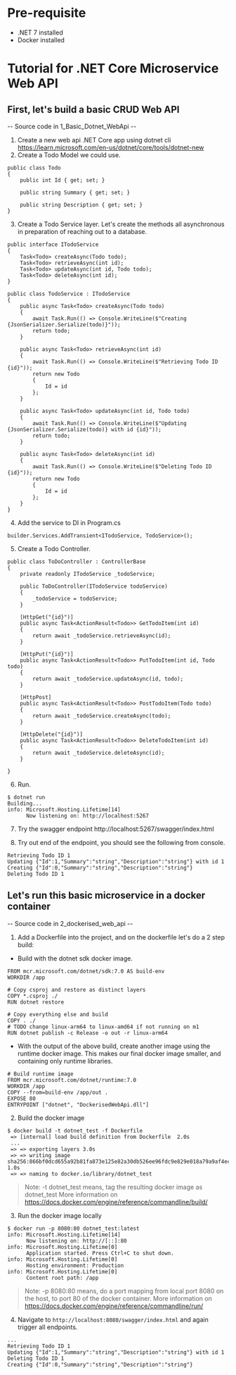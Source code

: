 # Pre-requisite
* .NET 7 installed
* Docker installed

# Tutorial for .NET Core Microservice Web API

## First, let's build a basic CRUD Web API
-- Source code in 1_Basic_Dotnet_WebApi --


1. Create a new web api .NET Core app using dotnet cli
    https://learn.microsoft.com/en-us/dotnet/core/tools/dotnet-new
2. Create a Todo Model we could use.
```
public class Todo
{
    public int Id { get; set; }
    
    public string Summary { get; set; }

    public string Description { get; set; }
}
```
3. Create a Todo Service layer. Let's create the methods all asynchronous in preparation of reaching out to a database.
```
public interface ITodoService
{
    Task<Todo> createAsync(Todo todo);
    Task<Todo> retrieveAsync(int id);
    Task<Todo> updateAsync(int id, Todo todo);
    Task<Todo> deleteAsync(int id);
}

public class TodoService : ITodoService
{
    public async Task<Todo> createAsync(Todo todo)
    {
        await Task.Run(() => Console.WriteLine($"Creating {JsonSerializer.Serialize(todo)}"));
        return todo;
    }

    public async Task<Todo> retrieveAsync(int id)
    {
        await Task.Run(() => Console.WriteLine($"Retrieving Todo ID {id}"));
        return new Todo
        {
            Id = id
        };
    }

    public async Task<Todo> updateAsync(int id, Todo todo)
    {
        await Task.Run(() => Console.WriteLine($"Updating {JsonSerializer.Serialize(todo)} with id {id}"));
        return todo;
    }

    public async Task<Todo> deleteAsync(int id)
    {
        await Task.Run(() => Console.WriteLine($"Deleting Todo ID {id}"));
        return new Todo
        {
            Id = id
        };
    }
}
```
4. Add the service to DI in Program.cs

```
builder.Services.AddTransient<ITodoService, TodoService>();
```

5. Create a Todo Controller.

```
public class ToDoController : ControllerBase
{
    private readonly ITodoService _todoService;

    public ToDoController(ITodoService todoService)
    {
        _todoService = todoService;
    }
    
    [HttpGet("{id}")]
    public async Task<ActionResult<Todo>> GetTodoItem(int id)
    {
        return await _todoService.retrieveAsync(id);
    }

    [HttpPut("{id}")]
    public async Task<ActionResult<Todo>> PutTodoItem(int id, Todo todo)
    {
        return await _todoService.updateAsync(id, todo);
    }

    [HttpPost]
    public async Task<ActionResult<Todo>> PostTodoItem(Todo todo)
    {
        return await _todoService.createAsync(todo);
    }

    [HttpDelete("{id}")]
    public async Task<ActionResult<Todo>> DeleteTodoItem(int id)
    {
        return await _todoService.deleteAsync(id);
    }

}
```

6. Run.

```
$ dotnet run
Building...
info: Microsoft.Hosting.Lifetime[14]
      Now listening on: http://localhost:5267

```

7. Try the swagger endpoint http://localhost:5267/swagger/index.html

8. Try out end of the endpoint, you should see the following from console.

```
Retrieving Todo ID 1
Updating {"Id":1,"Summary":"string","Description":"string"} with id 1
Creating {"Id":0,"Summary":"string","Description":"string"}
Deleting Todo ID 1
```

## Let's run this basic microservice in a docker container
-- Source code in 2_dockerised_web_api --

1. Add a Dockerfile into the project, and on the dockerfile let's do a 2 step build:
* Build with the dotnet sdk docker image.
```
FROM mcr.microsoft.com/dotnet/sdk:7.0 AS build-env
WORKDIR /app

# Copy csproj and restore as distinct layers
COPY *.csproj ./
RUN dotnet restore

# Copy everything else and build
COPY . ./
# TODO change linux-arm64 to linux-amd64 if not running on m1
RUN dotnet publish -c Release -o out -r linux-arm64
```

* With the output of the above build, create another image using the runtime docker image. This makes our final docker image smaller, and containing only runtime libraries.
```
# Build runtime image
FROM mcr.microsoft.com/dotnet/runtime:7.0
WORKDIR /app
COPY --from=build-env /app/out .
EXPOSE 80
ENTRYPOINT ["dotnet", "DockerisedWebApi.dll"]
```

2. Build the docker image
```
$ docker build -t dotnet_test -f Dockerfile 
 => [internal] load build definition from Dockerfile  2.0s
 ...
 => => exporting layers 3.0s
 => => writing image sha256:866bf0dcd655a92b81fa873e125e82a30db526ee96fdc9e829e018a79a9af4ec 1.0s
 => => naming to docker.io/library/dotnet_test
```

> Note: -t dotnet_test means, tag the resulting docker image as dotnet_test
> More information on https://docs.docker.com/engine/reference/commandline/build/


3. Run the docker image locally
```
$ docker run -p 8080:80 dotnet_test:latest
info: Microsoft.Hosting.Lifetime[14]
      Now listening on: http://[::]:80
info: Microsoft.Hosting.Lifetime[0]
      Application started. Press Ctrl+C to shut down.
info: Microsoft.Hosting.Lifetime[0]
      Hosting environment: Production
info: Microsoft.Hosting.Lifetime[0]
      Content root path: /app
```

> Note: -p 8080:80 means, do a port mapping from local port 8080 on the host, to port 80 of the docker container.
> More information on https://docs.docker.com/engine/reference/commandline/run/


4. Navigate to `http://localhost:8080/swagger/index.html` and again trigger all endpoints.
```
...
Retrieving Todo ID 1
Updating {"Id":1,"Summary":"string","Description":"string"} with id 1
Deleting Todo ID 1
Creating {"Id":0,"Summary":"string","Description":"string"}
```
